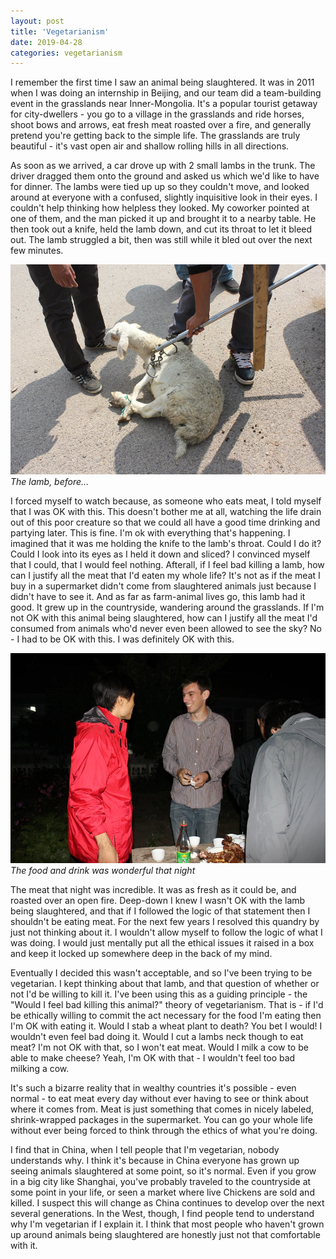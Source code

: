 ```yaml
---
layout: post
title: 'Vegetarianism'
date: 2019-04-28
categories: vegetarianism
---
```


I remember the first time I saw an animal being slaughtered. It was in 2011 when I was doing an internship in Beijing, and our team did a team-building event in the grasslands near Inner-Mongolia. It's a popular tourist getaway for city-dwellers - you go to a village in the grasslands and ride horses, shoot bows and arrows, eat fresh meat roasted over a fire, and generally pretend you're getting back to the simple life. The grasslands are truly beautiful - it's vast open air and shallow rolling hills in all directions.

As soon as we arrived, a car drove up with 2 small lambs in the trunk. The driver dragged them onto the ground and asked us which we'd like to have for dinner. The lambs were tied up up so they couldn't move, and looked around at everyone with a confused, slightly inquisitive look in their eyes. I couldn't help thinking how helpless they looked. My coworker pointed at one of them, and the man picked it up and brought it to a nearby table. He then took out a knife, held the lamb down, and cut its throat to let it bleed out. The lamb struggled a bit, then was still while it bled out over the next few minutes.

<img src="/assets/lamb_before.jpg" alt="Cute lamb, before" />
<i class="small">The lamb, before...</i>

I forced myself to watch because, as someone who eats meat, I told myself that I was OK with this. This doesn't bother me at all, watching the life drain out of this poor creature so that we could all have a good time drinking and partying later. This is fine. I'm ok with everything that's happening. I imagined that it was me holding the knife to the lamb's throat. Could I do it? Could I look into its eyes as I held it down and sliced? I convinced myself that I could, that I would feel nothing. Afterall, if I feel bad killing a lamb, how can I justify all the meat that I'd eaten my whole life? It's not as if the meat I buy in a supermarket didn't come from slaughtered animals just because I didn't have to see it. And as far as farm-animal lives go, this lamb had it good. It grew up in the countryside, wandering around the grasslands. If I'm not OK with this animal being slaughtered, how can I justify all the meat I'd consumed from animals who'd never even been allowed to see the sky? No - I had to be OK with this. I was definitely OK with this.

<img src="/assets/lamb_after.jpg" alt="Cute lamb, after" />
<i class="small">The food and drink was wonderful that night</i>

The meat that night was incredible. It was as fresh as it could be, and roasted over an open fire. Deep-down I knew I wasn't OK with the lamb being slaughtered, and that if I followed the logic of that statement then I shouldn't be eating meat. For the next few years I resolved this quandry by just not thinking about it. I wouldn't allow myself to follow the logic of what I was doing. I would just mentally put all the ethical issues it raised in a box and keep it locked up somewhere deep in the back of my mind.

Eventually I decided this wasn't acceptable, and so I've been trying to be vegetarian. I kept thinking about that lamb, and that question of whether or not I'd be willing to kill it. I've been using this as a guiding principle - the "Would I feel bad killing this animal?" theory of vegetarianism. That is - if I'd be ethically willing to commit the act necessary for the food I'm eating then I'm OK with eating it. Would I stab a wheat plant to death? You bet I would! I wouldn't even feel bad doing it. Would I cut a lambs neck though to eat meat? I'm not OK with that, so I won't eat meat. Would I milk a cow to be able to make cheese? Yeah, I'm OK with that - I wouldn't feel too bad milking a cow.

It's such a bizarre reality that in wealthy countries it's possible - even normal - to eat meat every day without ever having to see or think about where it comes from. Meat is just something that comes in nicely labeled, shrink-wrapped packages in the supermarket. You can go your whole life without ever being forced to think through the ethics of what you're doing.

I find that in China, when I tell people that I'm vegetarian, nobody understands why. I think it's because in China everyone has grown up seeing animals slaughtered at some point, so it's normal. Even if you grow in a big city like Shanghai, you've probably traveled to the countryside at some point in your life, or seen a market where live Chickens are sold and killed. I suspect this will change as China continues to develop over the next several generations. In the West, though, I find people tend to understand why I'm vegetarian if I explain it. I think that most people who haven't grown up around animals being slaughtered are honestly just not that comfortable with it.

